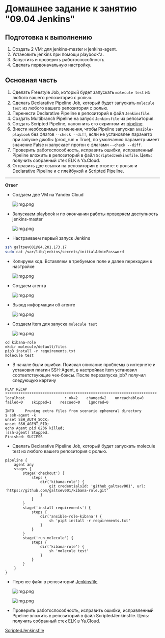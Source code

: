 # Домашнее задание к занятию "09.04 Jenkins"

## Подготовка к выполнению

1. Создать 2 VM: для jenkins-master и jenkins-agent.
2. Установить jenkins при помощи playbook'a.
3. Запустить и проверить работоспособность.
4. Сделать первоначальную настройку.

## Основная часть

1. Сделать Freestyle Job, который будет запускать `molecule test` из любого вашего репозитория с ролью.
2. Сделать Declarative Pipeline Job, который будет запускать `molecule test` из любого вашего репозитория с ролью.
3. Перенести Declarative Pipeline в репозиторий в файл `Jenkinsfile`.
4. Создать Multibranch Pipeline на запуск `Jenkinsfile` из репозитория.
5. Создать Scripted Pipeline, наполнить его скриптом из [pipeline](./pipeline).
6. Внести необходимые изменения, чтобы Pipeline запускал `ansible-playbook` без флагов `--check --diff`, если не установлен параметр при запуске джобы (prod_run = True), по умолчанию параметр имеет значение False и запускает прогон с флагами `--check --diff`.
7. Проверить работоспособность, исправить ошибки, исправленный Pipeline вложить в репозиторий в файл `ScriptedJenkinsfile`. Цель: получить собранный стек ELK в Ya.Cloud.
8. Отправить две ссылки на репозитории в ответе: с ролью и Declarative Pipeline и c плейбукой и Scripted Pipeline.

___
**Ответ**

 + Создаем две VM на Yandex Cloud

   ![img.png](./img/1.png)

 + Запускаем playbook и по окончании работы проверяем доступность jenkins-master

   ![img.png](./img/2.png)

 + Настраиваем первый запуск Jenkins

```bash
ssh galtsev001@84.201.173.17
sudo cat /var/lib/jenkins/secrets/initialAdminPassword
```
+ Копируем код. Вставляем в требуемое поле и далее переходим к настройке

  ![img.png](./img/3.png)

+ Создаем агента

  ![img.png](./img/4.png)

+ Вывод информации об агенте

  ![img.png](./img/5.png)

+ Создаем item для запуска `molecule test`

  ![img.png](./img/6.png)

```shell
cd kibana-role
mkdir molecule/default/files
pip3 install -r requirements.txt
molecule test
```

+ В начале были ошибки. Поискал описание проблемы в интернете и установил плагин SSH-Agent, в настройках item установил соответствующие чек-боксы. После перезапуска job? получил следующую картину

```shell
PLAY RECAP *********************************************************************
localhost                  : ok=2    changed=2    unreachable=0    failed=0    skipped=1    rescued=0    ignored=0

INFO     Pruning extra files from scenario ephemeral directory
$ ssh-agent -k
unset SSH_AUTH_SOCK;
unset SSH_AGENT_PID;
echo Agent pid 8236 killed;
[ssh-agent] Stopped.
Finished: SUCCESS
```

+ Сделать Declarative Pipeline Job, который будет запускать molecule test из любого вашего репозитория с ролью.

```shell
pipeline {
    agent any
    stages {
        stage('checkout') {
            steps {
                dir('kibana-role') {
                    git credentialsId: 'github_galtsev001', url: 'https://github.com/galtsev001/kibana-role.git'
                }
            }
        }
        stage('install requirements') {
            steps {
                dir('ansible-role-kibana') {
                    sh 'pip3 install -r requirements.txt'
                }
            }
        }
        stage('run molecule') {
            steps {
                dir('kibana-role') {
                    sh 'molecule test'
                }
            }
        }
    }
}
```

+ Перенес файл в репозиторий [Jenkinsfile](https://github.com/galtsev001/kibana-role/blob/main/Jenkinsfile)

  ![img.png](./img/7.png)

  ![img.png](./img/8.png)

+ Проверить работоспособность, исправить ошибки, исправленный Pipeline вложить в репозиторий в файл ScriptedJenkinsfile. Цель: получить собранный стек ELK в Ya.Cloud.

[ScriptedJenkinsfile](ScriptedJenkinsfile)